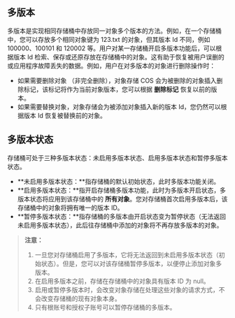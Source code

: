 ## 多版本
多版本是实现相同存储桶中存放同一对象多个版本的方法。例如，在一个存储桶中，您可以存放多个相同对象键为 123.txt 的对象，但其版本 Id 不同，例如 100000、100101 和 120002 等。用户对某一存储桶开启多版本功能后，可以根据版本 Id 检索、保存或还原存放在存储桶中的对象。这有助于恢复被用户误删的或应用程序故障丢失的数据。例如，用户在对多版本的对象进行删除操作时：

- 如果需要删除对象 （非完全删除），对象存储 COS 会为被删除的对象插入删除标记，该标记将作为当前对象版本，您可以根据 **删除标记** 恢复以前的版本。
- 如果需要替换对象，对象存储会为被添加对象插入新的版本 Id，您仍然可以根据版本 Id 恢复被替换前的对象。

## 多版本状态
存储桶可处于三种多版本状态：未启用多版本状态、启用多版本状态和暂停多版本状态。
- **未启用多版本状态：**指存储桶的默认初始状态，此时多版本功能关闭。
- **启用多版本状态：**指开启存储桶多版本功能，此时为多版本开启状态，多版本状态将应用到该存储桶中的 **所有对象**。您对存储桶首次启用多版本后，该存储桶中的对象将拥有唯一的版本 ID。
- **暂停多版本状态：**指存储桶的多版本由开启状态变为暂停状态（无法返回未启用多版本状态），此后往存储桶中添加的对象将不再存放多版本的对象。

>**注意：**
>1. 一旦您对存储桶启用了多版本，它将无法返回到未启用多版本状态（初始状态）。但是，您可以对该存储桶暂停多版本，以便停止添加对象多版本。
>2. 在启用多版本之前，存储在存储桶中的对象具有版本 ID 为 null。
>3. 启用或暂停多版本时，会改变对象存储在处理这些对象的请求方式，不会改变存储桶的现有对象本身。
>4. 只有根账号和授权子账号可以暂停存储桶的多版本。


